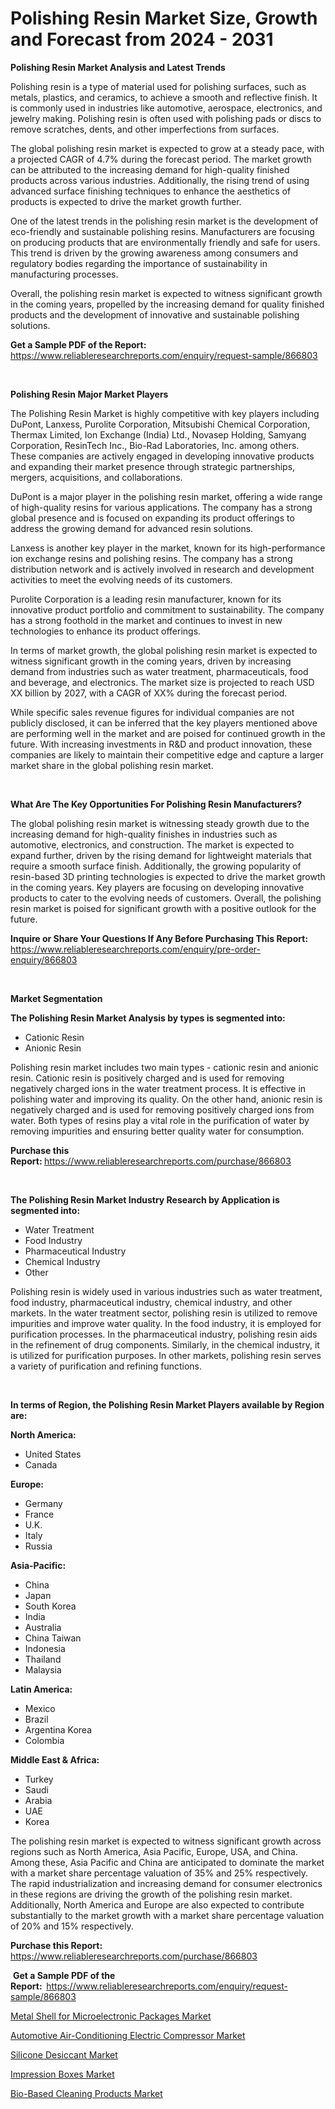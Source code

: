 <p><h1>Polishing Resin Market Size, Growth and Forecast from 2024 - 2031</h1></p><p><strong>Polishing Resin Market Analysis and Latest Trends</strong></p>
<p><p>Polishing resin is a type of material used for polishing surfaces, such as metals, plastics, and ceramics, to achieve a smooth and reflective finish. It is commonly used in industries like automotive, aerospace, electronics, and jewelry making. Polishing resin is often used with polishing pads or discs to remove scratches, dents, and other imperfections from surfaces.</p><p>The global polishing resin market is expected to grow at a steady pace, with a projected CAGR of 4.7% during the forecast period. The market growth can be attributed to the increasing demand for high-quality finished products across various industries. Additionally, the rising trend of using advanced surface finishing techniques to enhance the aesthetics of products is expected to drive the market growth further.</p><p>One of the latest trends in the polishing resin market is the development of eco-friendly and sustainable polishing resins. Manufacturers are focusing on producing products that are environmentally friendly and safe for users. This trend is driven by the growing awareness among consumers and regulatory bodies regarding the importance of sustainability in manufacturing processes.</p><p>Overall, the polishing resin market is expected to witness significant growth in the coming years, propelled by the increasing demand for quality finished products and the development of innovative and sustainable polishing solutions.</p></p>
<p><strong>Get a Sample PDF of the Report:&nbsp;</strong> <a href="https://www.reliableresearchreports.com/enquiry/request-sample/866803">https://www.reliableresearchreports.com/enquiry/request-sample/866803</a></p>
<p>&nbsp;</p>
<p><strong>Polishing Resin Major Market Players</strong></p>
<p><p>The Polishing Resin Market is highly competitive with key players including DuPont, Lanxess, Purolite Corporation, Mitsubishi Chemical Corporation, Thermax Limited, Ion Exchange (India) Ltd., Novasep Holding, Samyang Corporation, ResinTech Inc., Bio-Rad Laboratories, Inc. among others. These companies are actively engaged in developing innovative products and expanding their market presence through strategic partnerships, mergers, acquisitions, and collaborations.</p><p>DuPont is a major player in the polishing resin market, offering a wide range of high-quality resins for various applications. The company has a strong global presence and is focused on expanding its product offerings to address the growing demand for advanced resin solutions.</p><p>Lanxess is another key player in the market, known for its high-performance ion exchange resins and polishing resins. The company has a strong distribution network and is actively involved in research and development activities to meet the evolving needs of its customers.</p><p>Purolite Corporation is a leading resin manufacturer, known for its innovative product portfolio and commitment to sustainability. The company has a strong foothold in the market and continues to invest in new technologies to enhance its product offerings.</p><p>In terms of market growth, the global polishing resin market is expected to witness significant growth in the coming years, driven by increasing demand from industries such as water treatment, pharmaceuticals, food and beverage, and electronics. The market size is projected to reach USD XX billion by 2027, with a CAGR of XX% during the forecast period.</p><p>While specific sales revenue figures for individual companies are not publicly disclosed, it can be inferred that the key players mentioned above are performing well in the market and are poised for continued growth in the future. With increasing investments in R&D and product innovation, these companies are likely to maintain their competitive edge and capture a larger market share in the global polishing resin market.</p></p>
<p>&nbsp;</p>
<p><strong>What Are The Key Opportunities For Polishing Resin Manufacturers?</strong></p>
<p><p>The global polishing resin market is witnessing steady growth due to the increasing demand for high-quality finishes in industries such as automotive, electronics, and construction. The market is expected to expand further, driven by the rising demand for lightweight materials that require a smooth surface finish. Additionally, the growing popularity of resin-based 3D printing technologies is expected to drive the market growth in the coming years. Key players are focusing on developing innovative products to cater to the evolving needs of customers. Overall, the polishing resin market is poised for significant growth with a positive outlook for the future.</p></p>
<p><strong>Inquire or Share Your Questions If Any Before Purchasing This Report:</strong> <a href="https://www.reliableresearchreports.com/enquiry/pre-order-enquiry/866803">https://www.reliableresearchreports.com/enquiry/pre-order-enquiry/866803</a></p>
<p>&nbsp;</p>
<p><strong>Market Segmentation</strong></p>
<p><strong>The Polishing Resin Market Analysis by types is segmented into:</strong></p>
<p><ul><li>Cationic Resin</li><li>Anionic Resin</li></ul></p>
<p><p>Polishing resin market includes two main types - cationic resin and anionic resin. Cationic resin is positively charged and is used for removing negatively charged ions in the water treatment process. It is effective in polishing water and improving its quality. On the other hand, anionic resin is negatively charged and is used for removing positively charged ions from water. Both types of resins play a vital role in the purification of water by removing impurities and ensuring better quality water for consumption.</p></p>
<p><strong>Purchase this Report:&nbsp;</strong><a href="https://www.reliableresearchreports.com/purchase/866803">https://www.reliableresearchreports.com/purchase/866803</a></p>
<p>&nbsp;</p>
<p><strong>The Polishing Resin Market Industry Research by Application is segmented into:</strong></p>
<p><ul><li>Water Treatment</li><li>Food Industry</li><li>Pharmaceutical Industry</li><li>Chemical Industry</li><li>Other</li></ul></p>
<p><p>Polishing resin is widely used in various industries such as water treatment, food industry, pharmaceutical industry, chemical industry, and other markets. In the water treatment sector, polishing resin is utilized to remove impurities and improve water quality. In the food industry, it is employed for purification processes. In the pharmaceutical industry, polishing resin aids in the refinement of drug components. Similarly, in the chemical industry, it is utilized for purification purposes. In other markets, polishing resin serves a variety of purification and refining functions.</p></p>
<p>&nbsp;</p>
<p><strong>In terms of Region, the Polishing Resin Market Players available by Region are:</strong></p>
<p>
    <p> <strong> North America: </strong>
        <ul>
            <li>United States</li>
            <li>Canada</li>
        </ul>
        </p> 
    <p> <strong> Europe: </strong>
        <ul>
            <li>Germany</li>
            <li>France</li>
            <li>U.K.</li>
            <li>Italy</li>
            <li>Russia</li>
        </ul>
        </p> 
    <p> <strong> Asia-Pacific: </strong>
        <ul>
            <li>China</li>
            <li>Japan</li>
            <li>South Korea</li>
            <li>India</li>
            <li>Australia</li>
            <li>China Taiwan</li>
            <li>Indonesia</li>
            <li>Thailand</li>
            <li>Malaysia</li>
        </ul>
        </p> 
    <p> <strong> Latin America: </strong>
        <ul>
            <li>Mexico</li>
            <li>Brazil</li>
            <li>Argentina Korea</li>
            <li>Colombia</li>
        </ul>
        </p> 
    <p> <strong> Middle East & Africa: </strong>
        <ul>
            <li>Turkey</li>
            <li>Saudi</li>
            <li>Arabia</li>
            <li>UAE</li>
            <li>Korea</li>
        </ul>
    </p>
    </p>
<p><p>The polishing resin market is expected to witness significant growth across regions such as North America, Asia Pacific, Europe, USA, and China. Among these, Asia Pacific and China are anticipated to dominate the market with a market share percentage valuation of 35% and 25% respectively. The rapid industrialization and increasing demand for consumer electronics in these regions are driving the growth of the polishing resin market. Additionally, North America and Europe are also expected to contribute substantially to the market growth with a market share percentage valuation of 20% and 15% respectively.</p></p>
<p><strong>Purchase this Report: </strong><a href="https://www.reliableresearchreports.com/purchase/866803">https://www.reliableresearchreports.com/purchase/866803</a></p>
<p>&nbsp;<strong>Get a Sample PDF of the Report:&nbsp;&nbsp;</strong><a href="https://www.reliableresearchreports.com/enquiry/request-sample/866803">https://www.reliableresearchreports.com/enquiry/request-sample/866803</a></p>
<p><strong></strong></p>
<p><p><a href="https://view.publitas.com/reportprime-1/metal-shell-for-microelectronic-packages-market-size-share-trends-analysis-report-by-application-regional-outlook-competitive-strategies-and-segment-forecasts-2024-2031/">Metal Shell for Microelectronic Packages Market</a></p><p><a href="https://view.publitas.com/reportprime-1/automotive-air-conditioning-electric-compressor-market-with-the-goal-of-estimating-the-market-size-and-future-growth-potential-of-various-market-segments-based-on-component-applications-end-user-and-region/">Automotive Air-Conditioning Electric Compressor Market</a></p><p><a href="https://github.com/nathandecarvalho/Market-Research-Report-List-2/blob/main/silicone-desiccant-market.md">Silicone Desiccant Market</a></p><p><a href="https://spotless-saver-8fd.notion.site/Impression-Boxes-Market-Size-Market-Trends-and-Growth-Outlook-forecasted-for-period-from-2024-to-2-8033cb67814043178939e985d7155e3f">Impression Boxes Market</a></p><p><a href="https://cautious-neon-760.notion.site/Bio-Based-Cleaning-Products-Market-Furnish-Information-about-Market-Size-Market-Share-Market-Dynam-e672f50fd0d34fec888f1ff40e652f6a">Bio-Based Cleaning Products Market</a></p></p>